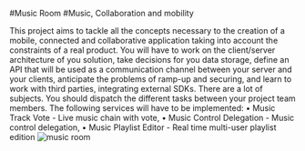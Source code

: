 #Music Room
#Music, Collaboration and mobility

This project aims to tackle all the concepts necessary to the creation of a mobile, connected and collaborative application taking into account the constraints of a real product.
You will have to work on the client/server architecture of you solution, take decisions
for you data storage, define an API that will be used as a communication channel between
your server and your clients, anticipate the problems of ramp-up and securing, and learn
to work with third parties, integrating external SDKs.
There are a lot of subjects. You should dispatch the different tasks between your
project team members.
The following services will have to be implemented:
• Music Track Vote - Live music chain with vote,
• Music Control Delegation - Music control delegation,
• Music Playlist Editor - Real time multi-user playlist edition
![music room](https://user-images.githubusercontent.com/34603236/163591319-e5d13ddb-543d-492f-96a7-a6bd84811a2a.png)
